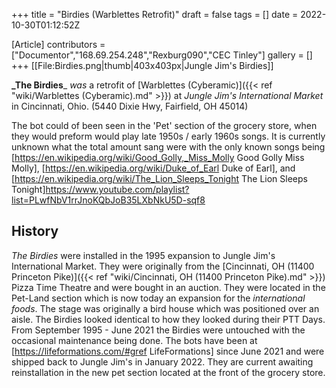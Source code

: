 +++
title = "Birdies (Warblettes Retrofit)"
draft = false
tags = []
date = 2022-10-30T01:12:52Z

[Article]
contributors = ["Documentor","168.69.254.248","Rexburg090","CEC Tinley"]
gallery = []
+++
[[File:Birdies.png|thumb|403x403px|Jungle Jim's Birdies]]

**_The Birdies**_ _was_ a retrofit of [Warblettes (Cyberamic)]({{< ref "wiki/Warblettes (Cyberamic).md" >}}) at _Jungle Jim's International Market_ in Cincinnati, Ohio. (5440 Dixie Hwy, Fairfield, OH 45014)

The bot could of been seen in the 'Pet' section of the grocery store, when they would preform would play late 1950s / early 1960s songs. It is currently unknown what the total amount sang were with the only known songs being [https://en.wikipedia.org/wiki/Good_Golly,_Miss_Molly Good Golly Miss Molly], [https://en.wikipedia.org/wiki/Duke_of_Earl Duke of Earl], and [https://en.wikipedia.org/wiki/The_Lion_Sleeps_Tonight The Lion Sleeps Tonight]<ref>https://www.youtube.com/playlist?list=PLwfNbV1rrJnoKQbJoB35LXbNkU5D-sqf8</ref>

## History ##
_The Birdies_ were installed in the 1995 expansion to Jungle Jim's International Market. They were originally from the [Cincinnati, OH (11400 Princeton Pike)]({{< ref "wiki/Cincinnati, OH (11400 Princeton Pike).md" >}}) Pizza Time Theatre and were bought in an auction. They were located in the Pet-Land section which is now today an expansion for the _international foods_. The stage was originally a bird house which was positioned over an aisle. The Birdies looked identical to how they looked during their PTT Days. From September 1995 - June 2021 the Birdies were untouched with the occasional maintenance being done. The bots have been at [https://lifeformations.com/#gref LifeFormations] since June 2021 and were shipped back to Jungle Jim's in January 2022. They are current awaiting reinstallation in the new pet section located at the front of the grocery store.